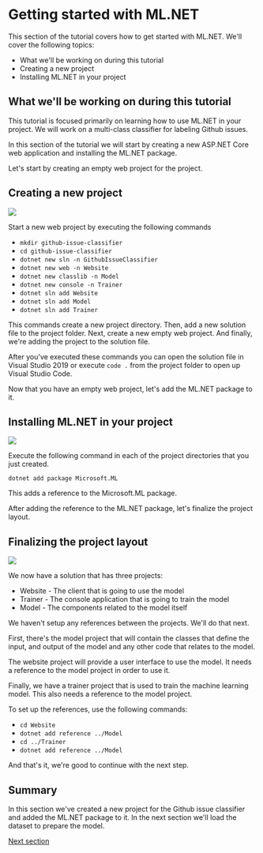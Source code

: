# Getting started with ML.NET

This section of the tutorial covers how to get started with ML.NET. We'll cover
the following topics:

* What we'll be working on during this tutorial
* Creating a new project
* Installing ML.NET in your project

## What we'll be working on during this tutorial

This tutorial is focused primarily on learning how to use ML.NET in your project.
We will work on a multi-class classifier for labeling Github issues.

In this section of the tutorial we will start by creating a new ASP.NET Core
web application and installing the ML.NET package. 

Let's start by creating an empty web project for the project.

## Creating a new project

[![](http://img.youtube.com/vi/NWQF11Fc9_s/0.jpg)](http://www.youtube.com/watch?v=NWQF11Fc9_s "Creating a new project")

Start a new web project by executing the following commands

* `mkdir github-issue-classifier`
* `cd github-issue-classifier`
* `dotnet new sln -n GithubIssueClassifier`
* `dotnet new web -n Website`
* `dotnet new classlib -n Model`
* `dotnet new console -n Trainer`
* `dotnet sln add Website`
* `dotnet sln add Model`
* `dotnet sln add Trainer`

This commands create a new project directory. Then, add a new solution file to the 
project folder. Next, create a new empty web project. And finally, we're adding
the project to the solution file.

After you've executed these commands you can open the solution file in Visual
Studio 2019 or execute `code .` from the project folder to open up Visual Studio
Code.

Now that you have an empty web project, let's add the ML.NET package to it.

## Installing ML.NET in your project

[![](http://img.youtube.com/vi/ufPhvsKEYAM/0.jpg)](http://www.youtube.com/watch?v=ufPhvsKEYAM "Adding a reference to the ML.NET package")

Execute the following command in each of the project directories that you 
just created.

```
dotnet add package Microsoft.ML
```

This adds a reference to the Microsoft.ML package.

After adding the reference to the ML.NET package, let's finalize the project
layout.

## Finalizing the project layout

[![](http://img.youtube.com/vi/6WZi6UIgwfE/0.jpg)](http://www.youtube.com/watch?v=6WZi6UIgwfE "Adding references the projects")

We now have a solution that has three projects:

* Website - The client that is going to use the model
* Trainer - The console application that is going to train the model
* Model - The components related to the model itself

We haven't setup any references between the projects. We'll do that next.

First, there's the model project that will contain the classes that define 
the input, and output of the model and any other code that relates to the model.

The website project will provide a user interface to use the model. It needs
a reference to the model project in order to use it.

Finally, we have a trainer project that is used to train the machine learning
model. This also needs a reference to the model project.

To set up the references, use the following commands:

* `cd Website`
* `dotnet add reference ../Model`
* `cd ../Trainer`
* `dotnet add reference ../Model`

And that's it, we're good to continue with the next step.

## Summary

In this section we've created a new project for the Github issue classifier
and added the ML.NET package to it. In the next section we'll load the dataset
to prepare the model.

[Next section](../loading-data/README.md)

